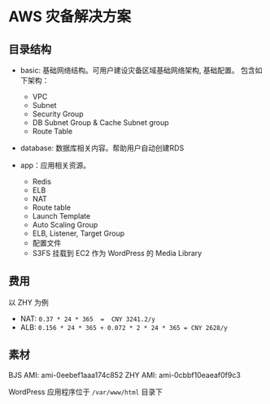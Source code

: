 # AWS 灾备解决方案

## 目录结构

- basic: 基础网络结构。可用户建设灾备区域基础网络架构, 基础配置。 包含如下架构：
  * VPC
  * Subnet
  * Security Group 
  * DB Subnet Group & Cache Subnet group
  * Route Table
 
- database: 数据库相关内容。帮助用户自动创建RDS
 
- app：应用相关资源。
  * Redis
  * ELB
  * NAT
  * Route table
  * Launch Template
  * Auto Scaling Group
  * ELB, Listener, Target Group
  * 配置文件
  * S3FS 挂载到 EC2 作为 WordPress 的 Media Library
  


  

## 费用
以 ZHY 为例

* NAT: `0.37 * 24 * 365  =  CNY 3241.2/y`
* ALB: `0.156 * 24 * 365 + 0.072 * 2 * 24 * 365 = CNY 2628/y`


## 素材

BJS AMI: ami-0eebef1aaa174c852
ZHY AMI: ami-0cbbf10eaeaf0f9c3

WordPress 应用程序位于 `/var/www/html` 目录下